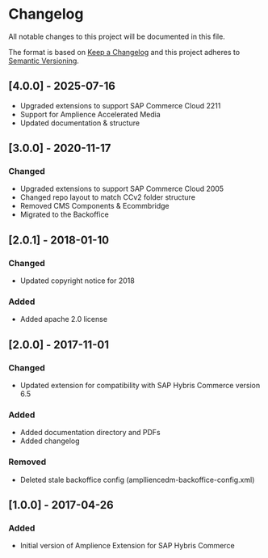 # Changelog

All notable changes to this project will be documented in this file.

The format is based on [Keep a Changelog](http://keepachangelog.com/en/1.0.0/)
and this project adheres to [Semantic Versioning](http://semver.org/spec/v2.0.0.html).

## [4.0.0] - 2025-07-16

* Upgraded extensions to support SAP Commerce Cloud 2211
* Support for Amplience Accelerated Media
* Updated documentation & structure

## [3.0.0] - 2020-11-17

### Changed
* Upgraded extensions to support SAP Commerce Cloud 2005
* Changed repo layout to match CCv2 folder structure
* Removed CMS Components & Ecommbridge
* Migrated to the Backoffice

## [2.0.1] - 2018-01-10

### Changed
* Updated copyright notice for 2018

### Added
* Added apache 2.0 license


## [2.0.0] - 2017-11-01

### Changed
* Updated extension for compatibility with SAP Hybris Commerce version 6.5

### Added
* Added documentation directory and PDFs
* Added changelog

### Removed
* Deleted stale backoffice config (amplliencedm-backoffice-config.xml)


## [1.0.0] - 2017-04-26

### Added
* Initial version of Amplience Extension for SAP Hybris Commerce
